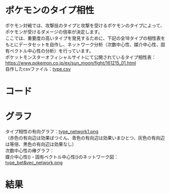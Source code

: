 # ポケモンのタイプ相性
ポケモン対戦では、攻撃技のタイプと攻撃を受けるポケモンのタイプによって、ポケモンが受けるダメージの倍率が決定します。<br>
ここでは、重要度の高いタイプを発見するために、下記の全18タイプの相性表をもとにデータセットを自作し、ネットワーク分析（次数中心性、媒介中心性、固有ベクトル中心性の分析）を行っています。<br>
ポケットモンスターオフィシャルサイトにて公開されているタイプ相性表：https://www.pokemon.co.jp/ex/sun_moon/fight/161215_01.html <br>
自作したcsvファイル：[type.csv](type.csv/)

# コード

# グラフ
タイプ相性の有向グラフ：[type_network1.png](type_network1.png/) <br>
（赤色の有向辺は効果ばつぐん、青色の有向辺は効果いまひとつ、灰色の有向辺は等倍、黒色の有向辺は効果なし）<br>
次数中心性の棒グラフ：[]()<br>
媒介中心性()・固有ベクトル中心性()のネットワーク図：[type_bet&vec_network.png](type_bet&vec_network.png/) <br>

# 結果




